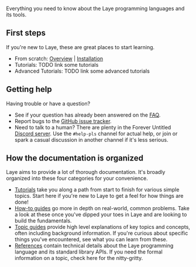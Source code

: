 Everything you need to know about the Laye programming languages and its tools.

## First steps

If you're new to Laye, these are great places to start learning.

- From scratch: [Overview](Overview) | [Installation](Installation)
- Tutorials: TODO link some tutorials
- Advanced Tutorials: TODO link some advanced tutorials

## Getting help

Having trouble or have a question?

- See if your question has already been answered on the [FAQ](FAQ).
- Report bugs to the [GitHub issue tracker](https://github.com/laye-lang/laye/issues).
- Need to talk to a human? There are plenty in the Forever Untitled [Discord server](https://discord.gg/paKyDFKJtr). Use the `#help-pls` channel for actual help, or join or spark a casual discussion in another channel if it's less serious.

## How the documentation is organized

Laye aims to provide a lot of thorough documentation. It's broadly organized into these four categories for your convenience.

- [Tutorials](Tutorials) take you along a path from start to finish for various simple topics. Start here if you're new to Laye to get a feel for how things are done!
- [How-to guides](How‐to-Guides) go more in depth on real-world, common problems. Take a look at these once you've dipped your toes in Laye and are looking to build the fundamentals.
- [Topic guides](Topic-Guides) provide high level explanations of key topics and concepts, often including background information. If you're curious about specific things you've encountered, see what you can learn from these.
- [References](References) contain technical details about the Laye programming language and its standard library APIs. If you need the formal information on a topic, check here for the nitty-gritty.
